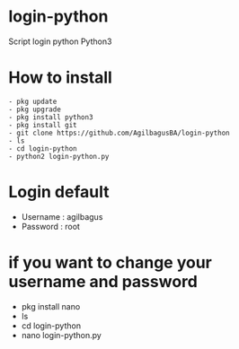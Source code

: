 # login-python
Script login python
Python3 

# How to install 

```
- pkg update 
- pkg upgrade
- pkg install python3
- pkg install git
- git clone https://github.com/AgilbagusBA/login-python
- ls
- cd login-python
- python2 login-python.py

```

# Login default
- Username : agilbagus
- Password : root

# if you want to change your username and password
- pkg install nano
- ls
- cd login-python
- nano login-python.py
